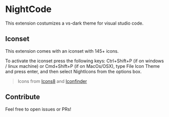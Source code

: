 # **NightCode**

This extension costumizes a vs-dark theme for visual studio code.

## Iconset
This extension comes with an iconset with 145+ icons. 

To activate the iconset press the following keys: Ctrl+Shift+P (if on windows / linux machine) or Cmd+Shift+P (if on MacOs/OSX), type File Icon Theme and press enter, and then select NightIcons from the options box.

> Icons from [Icons8](https://icons8.com) and [Iconfinder](https://www.iconfinder.com/)

## Contribute
Feel free to open issues or PRs!

